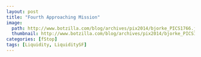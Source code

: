 ```yaml
---
layout: post
title: "Fourth Approaching Mission"
image:
  path: http://www.botzilla.com/blog/archives/pix2014/bjorke_PICS1766.jpg
  thumbnail: http://www.botzilla.com/blog/archives/pix2014/bjorke_PICS1766.jpg
categories: [fStop]
tags: [Liquidity, LiquiditySF]
---
```





